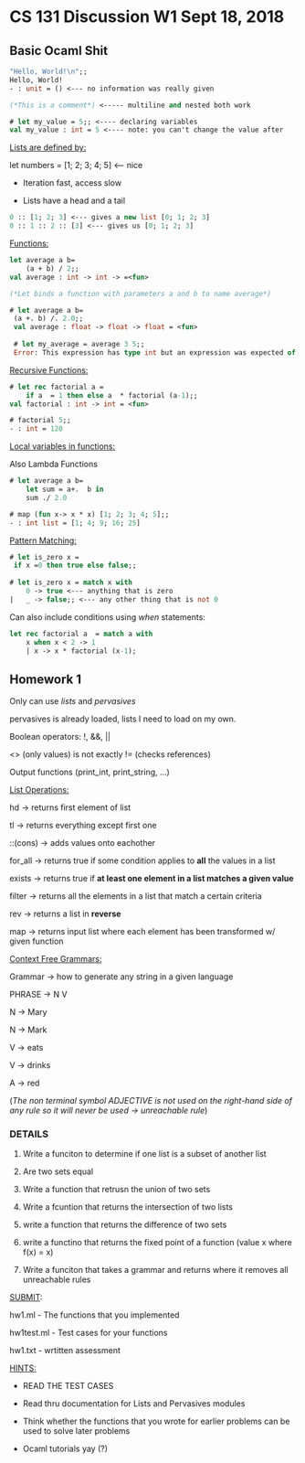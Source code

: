 # CS 131 Discussion W1 Sept 18, 2018

## Basic Ocaml Shit

```ocaml
"Hello, World!\n";;
Hello, World!
- : unit = () <--- no information was really given

(*This is a comment*) <----- multiline and nested both work

# let my_value = 5;; <---- declaring variables
val my_value : int = 5 <---- note: you can't change the value after
```

<u>Lists are defined by:</u>

let numbers = [1; 2; 3; 4; 5] <—— nice

- Iteration fast, access slow

- Lists have a head and a tail

```ocaml
0 :: [1; 2; 3] <--- gives a new list [0; 1; 2; 3]
0 :: 1 :: 2 :: [3] <--- gives us [0; 1; 2; 3]
```

<u>Functions:</u>

```ocaml
let average a b=
	(a + b) / 2;;
val average : int -> int -> =<fun>

(*Let binds a function with parameters a and b to name average*)

# let average a b=
 (a +. b) /. 2.0;;
 val average : float -> float -> float = <fun>
 
 # let my_average = average 3 5;;
 Error: This expression has type int but an expression was expected of type float
```

<u>Recursive Functions:</u>

```ocaml
# let rec factorial a = 
	if a  = 1 then else a  * factorial (a-1);;
val factorial : int -> int = <fun>

# factorial 5;;
- : int = 120
```

<u>Local variables in functions:</u>

Also Lambda Functions

```ocaml
# let average a b=  
	let sum = a+.  b in
	sum ./ 2.0
```

```ocaml
# map (fun x-> x * x) [1; 2; 3; 4; 5];;
- : int list = [1; 4; 9; 16; 25]
```

<u>Pattern Matching:</u>

```ocaml
# let is_zero x =
 if x =0 then true else false;;
 
# let is_zero x = match x with
	0 -> true <--- anything that is zero
|	_ -> false;; <--- any other thing that is not 0
```

Can also include conditions using *when* statements:

```ocaml
let rec factorial a  = match a with
	x when x < 2 -> 1
	| x -> x * factorial (x-1);
```



## Homework 1

Only can use *lists* and *pervasives*



pervasives is already loaded, lists I need to load on my own.

Boolean operators: !, &&, ||

<> (only values) is not exactly != (checks references)

Output functions (print_int, print_string, ...)



<u>List Operations:</u>

hd -> returns first element of list

tl -> returns everything except first one

::(cons) -> adds values onto eachother

for_all -> returns true if some condition applies to **all** the values in a list

exists -> returns true if **at least one element in a list matches a given value**

filter -> returns all the elements in a list that match a certain criteria

rev -> returns a list in **reverse**

map -> returns input list where each element has been transformed w/ given function



<u>Context Free Grammars:</u>

Grammar -> how to generate any string in a  given language

PHRASE -> N V

N -> Mary

N -> Mark

V -> eats

V -> drinks

A -> red



(*The non terminal symbol ADJECTIVE is not used on the right-hand side of any rule so it will never be used -> unreachable rule*)



### DETAILS

1. Write a funciton to determine if one list is a subset of another list

2. Are two sets equal

3. Write a function that retrusn the union of two sets

4. Write a fcuntion that returns the intersection of two lists

5. write a function that returns the difference of two sets

6. write a functino that returns the fixed point of a function (value x where f(x) = x)

7. Write a funciton that takes a grammar and returns where it removes all unreachable rules

   

<u>SUBMIT</u>:

hw1.ml - The functions that you implemented

hw1test.ml - Test cases for your functions

hw1.txt - wrtitten assessment



<u>HINTS:</u>

- READ THE TEST CASES

- Read thru documentation for Lists and Pervasives modules
- Think whether the functions that you wrote for earlier problems can be used to solve later problems
- Ocaml tutorials yay (?)